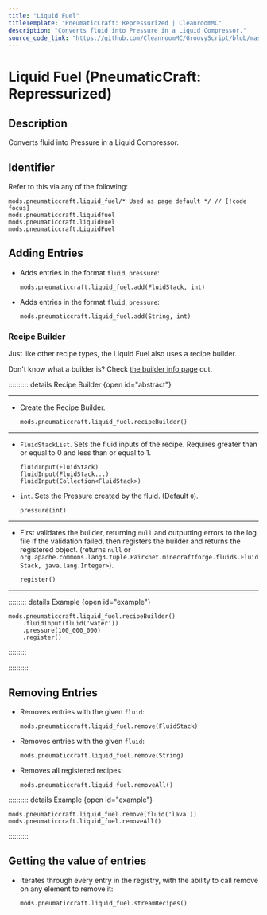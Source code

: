 ```yaml
---
title: "Liquid Fuel"
titleTemplate: "PneumaticCraft: Repressurized | CleanroomMC"
description: "Converts fluid into Pressure in a Liquid Compressor."
source_code_link: "https://github.com/CleanroomMC/GroovyScript/blob/master/src/main/java/com/cleanroommc/groovyscript/compat/mods/pneumaticcraft/LiquidFuel.java"
---
```


# Liquid Fuel (PneumaticCraft: Repressurized)

## Description

Converts fluid into Pressure in a Liquid Compressor.

## Identifier

Refer to this via any of the following:

```groovy:no-line-numbers {1}
mods.pneumaticcraft.liquid_fuel/* Used as page default */ // [!code focus]
mods.pneumaticcraft.liquidfuel
mods.pneumaticcraft.liquidFuel
mods.pneumaticcraft.LiquidFuel
```


## Adding Entries

- Adds entries in the format `fluid`, `pressure`:

    ```groovy:no-line-numbers
    mods.pneumaticcraft.liquid_fuel.add(FluidStack, int)
    ```

- Adds entries in the format `fluid`, `pressure`:

    ```groovy:no-line-numbers
    mods.pneumaticcraft.liquid_fuel.add(String, int)
    ```


### Recipe Builder

Just like other recipe types, the Liquid Fuel also uses a recipe builder.

Don't know what a builder is? Check [the builder info page](../../getting_started/builder.md) out.

:::::::::: details Recipe Builder {open id="abstract"}

---

- Create the Recipe Builder.

    ```groovy:no-line-numbers
    mods.pneumaticcraft.liquid_fuel.recipeBuilder()
    ```

---

- `FluidStackList`. Sets the fluid inputs of the recipe. Requires greater than or equal to 0 and less than or equal to 1.

    ```groovy:no-line-numbers
    fluidInput(FluidStack)
    fluidInput(FluidStack...)
    fluidInput(Collection<FluidStack>)
    ```

- `int`. Sets the Pressure created by the fluid. (Default `0`).

    ```groovy:no-line-numbers
    pressure(int)
    ```

---

- First validates the builder, returning `null` and outputting errors to the log file if the validation failed, then registers the builder and returns the registered object. (returns `null` or `org.apache.commons.lang3.tuple.Pair<net.minecraftforge.fluids.FluidStack, java.lang.Integer>`).

    ```groovy:no-line-numbers
    register()
    ```

---

::::::::: details Example {open id="example"}
```groovy:no-line-numbers
mods.pneumaticcraft.liquid_fuel.recipeBuilder()
    .fluidInput(fluid('water'))
    .pressure(100_000_000)
    .register()
```

:::::::::

::::::::::

## Removing Entries

- Removes entries with the given `fluid`:

    ```groovy:no-line-numbers
    mods.pneumaticcraft.liquid_fuel.remove(FluidStack)
    ```

- Removes entries with the given `fluid`:

    ```groovy:no-line-numbers
    mods.pneumaticcraft.liquid_fuel.remove(String)
    ```

- Removes all registered recipes:

    ```groovy:no-line-numbers
    mods.pneumaticcraft.liquid_fuel.removeAll()
    ```

:::::::::: details Example {open id="example"}
```groovy:no-line-numbers
mods.pneumaticcraft.liquid_fuel.remove(fluid('lava'))
mods.pneumaticcraft.liquid_fuel.removeAll()
```

::::::::::

## Getting the value of entries

- Iterates through every entry in the registry, with the ability to call remove on any element to remove it:

    ```groovy:no-line-numbers
    mods.pneumaticcraft.liquid_fuel.streamRecipes()
    ```
